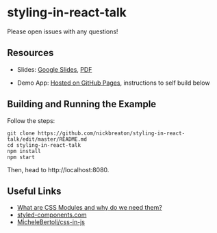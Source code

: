 # styling-in-react-talk

Please open issues with any questions!

## Resources

- Slides: [Google Slides](https://docs.google.com/presentation/d/1dZAJrWioOXV_29lfRNTnrgqICkxLpiFWN5g7O-kgTRM/edit?usp=sharing), [PDF](slides/Styling%20in%20React.pdf)

- Demo App: [Hosted on GitHub Pages](https://nickbreaton.github.io/styling-in-react-talk/), instructions to self build below

## Building and Running the Example

Follow the steps:
```
git clone https://github.com/nickbreaton/styling-in-react-talk/edit/master/README.md
cd styling-in-react-talk
npm install
npm start
```

Then, head to http://localhost:8080.

## Useful Links

- [What are CSS Modules and why do we need them?
](https://css-tricks.com/css-modules-part-1-need/)
- [styled-components.com](https://www.styled-components.com/)
- [MicheleBertoli/css-in-js](https://github.com/MicheleBertoli/css-in-js/blob/master/README.md)
